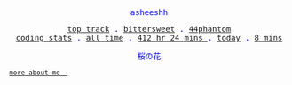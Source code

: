 <p align="center" style="color:blue"><samp>asheeshh</samp></p>        <p align="center" style="color:blue">        <samp>            <a href="https://open.spotify.com/track/7yUiFMJyShsfmY8TxJAO76">top track</a> .            <a href="https://open.spotify.com/track/7yUiFMJyShsfmY8TxJAO76">bittersweet</a> .            <a href="https://open.spotify.com/track/7yUiFMJyShsfmY8TxJAO76">44phantom</a></br>            <a href="https://wakatime.com/@asheeshh">coding stats</a> .            <a href="https://wakatime.com/@asheeshh">all time</a> .            <a href="https://wakatime.com/@asheeshh">            412 hr 24 mins        </a> .            <a href="https://wakatime.com/@asheeshh">today</a> .            <a href="https://wakatime.com/@asheeshh">8 mins</a>        </samp>        </p>        <p align="center" style="color:blue"><samp>桜の花</samp></p>                <sub><samp><a href="https://asheeshh.ninja/about/">more about me →</a></samp></sub>